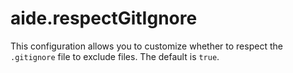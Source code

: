 # aide.respectGitIgnore

This configuration allows you to customize whether to respect the `.gitignore` file to exclude files. The default is `true`.
